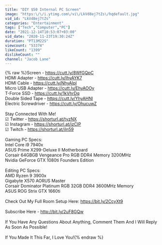 ```yaml
---
title: "DIY $50 Internal PC Screen"
image: "https:\/\/i.ytimg.com\/vi\/LkVd8ej7tZs\/hqdefault.jpg"
vid_id: "LkVd8ej7tZs"
categories: "Entertainment"
tags: ["Tech","Computer","PC"]
date: "2021-12-14T10:53:07+03:00"
vid_date: "2020-11-23T19:30:24Z"
duration: "PT13M22S"
viewcount: "53374"
likeCount: "1399"
dislikeCount: ""
channel: "Jacob Lane"
---
```

{% raw %}Screen - <a rel="nofollow" target="blank" href="https://cutt.ly/8WfGQpC">https://cutt.ly/8WfGQpC</a><br />HDMI Adapter - <a rel="nofollow" target="blank" href="https://cutt.ly/IhyAYK7">https://cutt.ly/IhyAYK7</a><br />HDMI Cable - <a rel="nofollow" target="blank" href="https://cutt.ly/NhyAIpl">https://cutt.ly/NhyAIpl</a><br />Micro USB Adapter - <a rel="nofollow" target="blank" href="https://cutt.ly/EhyAOOy">https://cutt.ly/EhyAOOy</a><br />T-Force SSD - <a rel="nofollow" target="blank" href="https://cutt.ly/1kVhrDq">https://cutt.ly/1kVhrDq</a><br />Double Sided Tape - <a rel="nofollow" target="blank" href="https://cutt.ly/YhyAHNl">https://cutt.ly/YhyAHNl</a><br />Electric Screwdriver - <a rel="nofollow" target="blank" href="https://cutt.ly/OhucuwZ">https://cutt.ly/OhucuwZ</a><br /><br />Stay Connected With Me!<br />☑ Twitter - <a rel="nofollow" target="blank" href="https://shorturl.at/tyzNX">https://shorturl.at/tyzNX</a><br />☑ Instagram - <a rel="nofollow" target="blank" href="https://shorturl.at/izCIP">https://shorturl.at/izCIP</a><br />☑ Twitch - <a rel="nofollow" target="blank" href="https://shorturl.at/iln59">https://shorturl.at/iln59</a><br /><br />Gaming PC Specs:<br />Intel Core i9 7940x<br />ASUS Prime X299-Deluxe II Motherboard<br />Corsair 64GBGB Vengeance Pro RGB DDR4 Memory 3200MHz<br />Nvidia GeForce GTX 1080ti Founders Edition<br /><br />Editing PC Specs:<br />AMD Ryzen 9 3900x<br />Gigabyte X570 AORUS Master<br />Corsair Dominator Platinum RGB 32GB DDR4 3600MHz Memory<br />ASUS ROG Strix GTX 1660ti<br /><br />Check Out My Full Room Setup Here: <a rel="nofollow" target="blank" href="https://bit.ly/2CcyXt9">https://bit.ly/2CcyXt9</a><br /><br />Subscribe Here - <a rel="nofollow" target="blank" href="http://bit.ly/2uF8GQw">http://bit.ly/2uF8GQw</a><br /><br />If You Have Any Questions About Anything, Comment Them And I Will Reply As Soon As Possible!<br /><br />If You Made It This Far, I Love You!{% endraw %}
